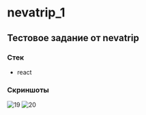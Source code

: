 # nevatrip_1

## Тестовое задание от nevatrip

### Стек
- react

### Скриншоты
![19](https://user-images.githubusercontent.com/87998138/200187767-2bd868f4-a2f0-41f1-ad7d-a01aba065c14.PNG)
![20](https://user-images.githubusercontent.com/87998138/200187770-18164623-bb44-41cc-9bb6-e1cb3a46502e.PNG)
